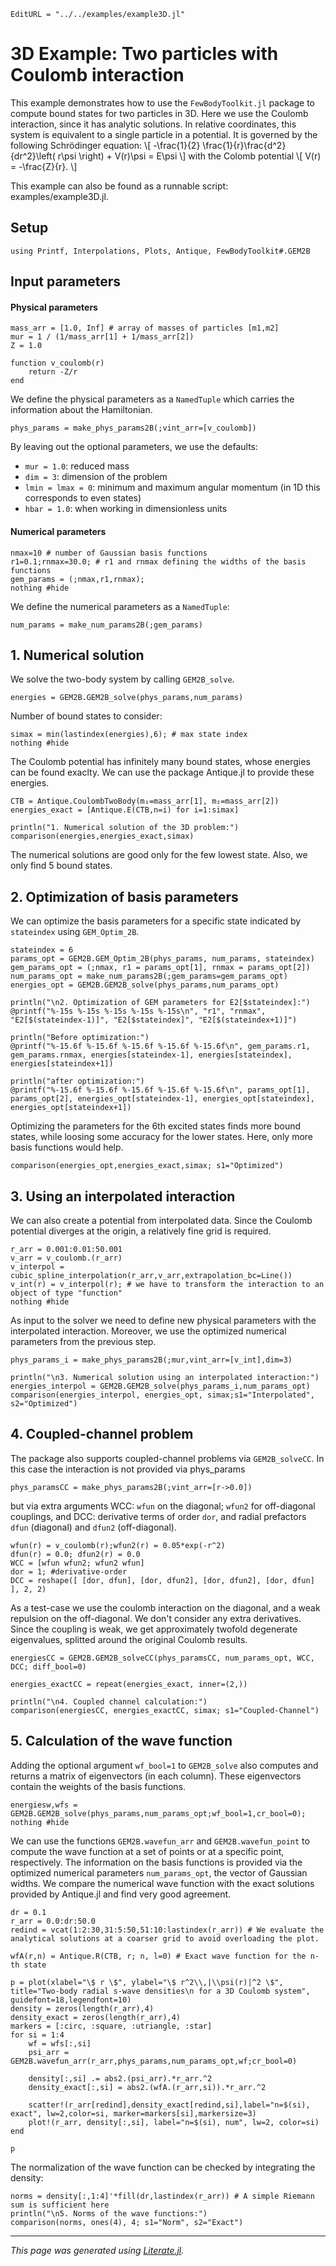 ```@meta
EditURL = "../../examples/example3D.jl"
```

# 3D Example: Two particles with Coulomb interaction

This example demonstrates how to use the `FewBodyToolkit.jl` package to compute bound states for two particles in 3D. Here we use the Coulomb interaction, since it has analytic solutions. In relative coordinates, this system is equivalent to a single particle in a potential. It is governed by the following Schrödinger equation:
\\[ -\frac{1}{2} \frac{1}{r}\frac{d^2}{dr^2}\left( r\psi \right) + V(r)\psi = E\psi \\]
with the Colomb potential
\\[ V(r) = -\frac{Z}{r}. \\]

This example can also be found as a runnable script: examples/example3D.jl.

## Setup

````@example example3D
using Printf, Interpolations, Plots, Antique, FewBodyToolkit#.GEM2B
````

## Input parameters

#### Physical parameters

````@example example3D
mass_arr = [1.0, Inf] # array of masses of particles [m1,m2]
mur = 1 / (1/mass_arr[1] + 1/mass_arr[2])
Z = 1.0

function v_coulomb(r)
    return -Z/r
end
````

We define the physical parameters as a `NamedTuple` which carries the information about the Hamiltonian.

````@example example3D
phys_params = make_phys_params2B(;vint_arr=[v_coulomb])
````

By leaving out the optional parameters, we use the defaults:
- `mur = 1.0`: reduced mass
- `dim = 3`: dimension of the problem
- `lmin = lmax = 0`: minimum and maximum angular momentum (in 1D this corresponds to even states)
- `hbar = 1.0`: when working in dimensionless units

#### Numerical parameters

````@example example3D
nmax=10 # number of Gaussian basis functions
r1=0.1;rnmax=30.0; # r1 and rnmax defining the widths of the basis functions
gem_params = (;nmax,r1,rnmax);
nothing #hide
````

We define the numerical parameters as a `NamedTuple`:

````@example example3D
num_params = make_num_params2B(;gem_params)
````

## 1. Numerical solution

We solve the two-body system by calling `GEM2B_solve`.

````@example example3D
energies = GEM2B.GEM2B_solve(phys_params,num_params)
````

Number of bound states to consider:

````@example example3D
simax = min(lastindex(energies),6); # max state index
nothing #hide
````

The Coulomb potential has infinitely many bound states, whose energies can be found exaclty. We can use the package Antique.jl to provide these energies.

````@example example3D
CTB = Antique.CoulombTwoBody(m₁=mass_arr[1], m₂=mass_arr[2])
energies_exact = [Antique.E(CTB,n=i) for i=1:simax]

println("1. Numerical solution of the 3D problem:")
comparison(energies,energies_exact,simax)
````

The numerical solutions are good only for the few lowest state. Also, we only find 5 bound states.

## 2. Optimization of basis parameters

We can optimize the basis parameters for a specific state indicated by `stateindex` using `GEM_Optim_2B`.

````@example example3D
stateindex = 6
params_opt = GEM2B.GEM_Optim_2B(phys_params, num_params, stateindex)
gem_params_opt = (;nmax, r1 = params_opt[1], rnmax = params_opt[2])
num_params_opt = make_num_params2B(;gem_params=gem_params_opt)
energies_opt = GEM2B.GEM2B_solve(phys_params,num_params_opt)

println("\n2. Optimization of GEM parameters for E2[$stateindex]:")
@printf("%-15s %-15s %-15s %-15s %-15s\n", "r1", "rnmax", "E2[$(stateindex-1)]", "E2[$stateindex]", "E2[$(stateindex+1)]")

println("Before optimization:")
@printf("%-15.6f %-15.6f %-15.6f %-15.6f %-15.6f\n", gem_params.r1, gem_params.rnmax, energies[stateindex-1], energies[stateindex], energies[stateindex+1])

println("after optimization:")
@printf("%-15.6f %-15.6f %-15.6f %-15.6f %-15.6f\n", params_opt[1], params_opt[2], energies_opt[stateindex-1], energies_opt[stateindex], energies_opt[stateindex+1])
````

Optimizing the parameters for the 6th excited states finds more bound states, while loosing some accuracy for the lower states. Here, only more basis functions would help.

````@example example3D
comparison(energies_opt,energies_exact,simax; s1="Optimized")
````

## 3. Using an interpolated interaction
We can also create a potential from interpolated data. Since the Coulomb potential diverges at the origin, a relatively fine grid is required.

````@example example3D
r_arr = 0.001:0.01:50.001
v_arr = v_coulomb.(r_arr)
v_interpol = cubic_spline_interpolation(r_arr,v_arr,extrapolation_bc=Line())
v_int(r) = v_interpol(r); # we have to transform the interaction to an object of type "function"
nothing #hide
````

As input to the solver we need to define new physical parameters with the interpolated interaction. Moreover, we use the optimized numerical parameters from the previous step.

````@example example3D
phys_params_i = make_phys_params2B(;mur,vint_arr=[v_int],dim=3)

println("\n3. Numerical solution using an interpolated interaction:")
energies_interpol = GEM2B.GEM2B_solve(phys_params_i,num_params_opt)
comparison(energies_interpol, energies_opt, simax;s1="Interpolated", s2="Optimized")
````

## 4. Coupled-channel problem

The package also supports coupled-channel problems via `GEM2B_solveCC`. In this case the interaction is not provided via phys_params

````@example example3D
phys_paramsCC = make_phys_params2B(;vint_arr=[r->0.0])
````

but via extra arguments WCC: `wfun` on the diagonal; `wfun2` for off-diagonal couplings, and DCC: derivative terms of order `dor`, and radial prefactors `dfun` (diagonal) and `dfun2` (off-diagonal).

````@example example3D
wfun(r) = v_coulomb(r);wfun2(r) = 0.05*exp(-r^2)
dfun(r) = 0.0; dfun2(r) = 0.0
WCC = [wfun wfun2; wfun2 wfun]
dor = 1; #derivative-order
DCC = reshape([ [dor, dfun], [dor, dfun2], [dor, dfun2], [dor, dfun] ], 2, 2)
````

As a test-case we use the coulomb interaction on the diagonal, and a weak repulsion on the off-diagonal. We don't consider any extra derivatives. Since the coupling is weak, we get approximately twofold degenerate eigenvalues, splitted around the original Coulomb results.

````@example example3D
energiesCC = GEM2B.GEM2B_solveCC(phys_paramsCC, num_params_opt, WCC, DCC; diff_bool=0)

energies_exactCC = repeat(energies_exact, inner=(2,))

println("\n4. Coupled channel calculation:")
comparison(energiesCC, energies_exactCC, simax; s1="Coupled-Channel")
````

## 5. Calculation of the wave function

Adding the optional argument `wf_bool=1` to `GEM2B_solve` also computes and returns a matrix of eigenvectors (in each column). These eigenvectors contain the weights of the basis functions.

````@example example3D
energiesw,wfs = GEM2B.GEM2B_solve(phys_params,num_params_opt;wf_bool=1,cr_bool=0);
nothing #hide
````

We can use the functions `GEM2B.wavefun_arr` and `GEM2B.wavefun_point` to compute the wave function at a set of points or at a specific point, respectively. The information on the basis functions is provided via the optimized numerical parameters `num_params_opt`, the vector of Gaussian widths. We compare the numerical wave function with the exact solutions provided by Antique.jl and find very good agreement.

````@example example3D
dr = 0.1
r_arr = 0.0:dr:50.0
redind = vcat(1:2:30,31:5:50,51:10:lastindex(r_arr)) # We evaluate the analytical solutions at a coarser grid to avoid overloading the plot.

wfA(r,n) = Antique.R(CTB, r; n, l=0) # Exact wave function for the n-th state

p = plot(xlabel="\$ r \$", ylabel="\$ r^2\\,|\\psi(r)|^2 \$", title="Two-body radial s-wave densities\n for a 3D Coulomb system", guidefont=18,legendfont=10)
density = zeros(length(r_arr),4)
density_exact = zeros(length(r_arr),4)
markers = [:circ, :square, :utriangle, :star]
for si = 1:4
    wf = wfs[:,si]
    psi_arr = GEM2B.wavefun_arr(r_arr,phys_params,num_params_opt,wf;cr_bool=0)

    density[:,si] .= abs2.(psi_arr).*r_arr.^2
    density_exact[:,si] = abs2.(wfA.(r_arr,si)).*r_arr.^2

    scatter!(r_arr[redind],density_exact[redind,si],label="n=$(si), exact", lw=2,color=si, marker=markers[si],markersize=3)
    plot!(r_arr, density[:,si], label="n=$(si), num", lw=2, color=si)
end

p
````

The normalization of the wave function can be checked by integrating the density:

````@example example3D
norms = density[:,1:4]'*fill(dr,lastindex(r_arr)) # A simple Riemann sum is sufficient here
println("\n5. Norms of the wave functions:")
comparison(norms, ones(4), 4; s1="Norm", s2="Exact")
````

---

*This page was generated using [Literate.jl](https://github.com/fredrikekre/Literate.jl).*

